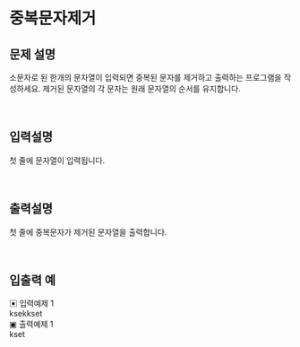 # 중복문자제거

## 문제 설명
소문자로 된 한개의 문자열이 입력되면 중복된 문자를 제거하고 출력하는 프로그램을 작성하세요.
제거된 문자열의 각 문자는 원래 문자열의 순서를 유지합니다.

<br>

## 입력설명
첫 줄에 문자열이 입력됩니다.

<br>

## 출력설명
첫 줄에 중복문자가 제거된 문자열을 출력합니다.

<br>

## 입출력 예
▣ 입력예제 1 <br> 
ksekkset <br>
▣ 출력예제 1 <br> 
kset <br>
